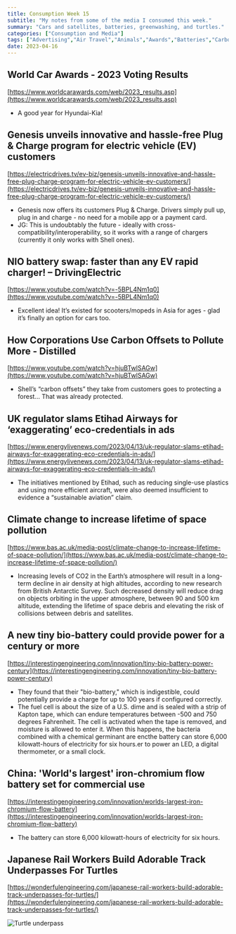 ```yaml
---
title: Consumption Week 15
subtitle: "My notes from some of the media I consumed this week."
summary: "Cars and satellites, batteries, greenwashing, and turtles."
categories: ["Consumption and Media"]
tags: ["Advertising","Air Travel","Animals","Awards","Batteries","Carbon Offsets","Cars","Climate Change","CO2","EV Charging","EVs","Fuel Cells","Greenwashing","Pollution","Satellites","Space"]
date: 2023-04-16
---
```

## World Car Awards - 2023 Voting Results

[https://www.worldcarawards.com/web/2023_results.asp](https://www.worldcarawards.com/web/2023_results.asp)

- A good year for Hyundai-Kia!

## Genesis unveils innovative and hassle-free Plug & Charge program for electric vehicle (EV) customers

[https://electricdrives.tv/ev-biz/genesis-unveils-innovative-and-hassle-free-plug-charge-program-for-electric-vehicle-ev-customers/](https://electricdrives.tv/ev-biz/genesis-unveils-innovative-and-hassle-free-plug-charge-program-for-electric-vehicle-ev-customers/)

- Genesis now offers its customers Plug & Charge. Drivers simply pull up, plug in and charge - no need for a mobile app or a payment card.
- JG: This is undoubtably the future - ideally with cross-compatibility/interoperability, so it works with a range of chargers (currently it only works with Shell ones).

## NIO battery swap: faster than any EV rapid charger! – DrivingElectric

[https://www.youtube.com/watch?v=-5BPL4Nm1q0](https://www.youtube.com/watch?v=-5BPL4Nm1q0)

- Excellent idea! It’s existed for scooters/mopeds in Asia for ages - glad it’s finally an option for cars too.

## How Corporations Use Carbon Offsets to Pollute More - Distilled

[https://www.youtube.com/watch?v=hjuBTwlSAGw](https://www.youtube.com/watch?v=hjuBTwlSAGw)

- Shell’s “carbon offsets” they take from customers goes to protecting a forest… That was already protected.

## UK regulator slams Etihad Airways for ‘exaggerating’ eco-credentials in ads

[https://www.energylivenews.com/2023/04/13/uk-regulator-slams-etihad-airways-for-exaggerating-eco-credentials-in-ads/](https://www.energylivenews.com/2023/04/13/uk-regulator-slams-etihad-airways-for-exaggerating-eco-credentials-in-ads/)

- The initiatives mentioned by Etihad, such as reducing single-use plastics and using more efficient aircraft, were also deemed insufficient to evidence a “sustainable aviation” claim.

## Climate change to increase lifetime of space pollution

[https://www.bas.ac.uk/media-post/climate-change-to-increase-lifetime-of-space-pollution/](https://www.bas.ac.uk/media-post/climate-change-to-increase-lifetime-of-space-pollution/)

- Increasing levels of CO2 in the Earth’s atmosphere will result in a long-term decline in air density at high altitudes, according to new research from British Antarctic Survey. Such decreased density will reduce drag on objects orbiting in the upper atmosphere, between 90 and 500 km altitude, extending the lifetime of space debris and elevating the risk of collisions between debris and satellites.

## A new tiny bio-battery could provide power for a century or more

[https://interestingengineering.com/innovation/tiny-bio-battery-power-century](https://interestingengineering.com/innovation/tiny-bio-battery-power-century)

- They found that their "bio-battery," which is indigestible, could potentially provide a charge for up to 100 years if configured correctly.
- The fuel cell is about the size of a U.S. dime and is sealed with a strip of Kapton tape, which can endure temperatures between -500 and 750 degrees Fahrenheit. The cell is activated when the tape is removed, and moisture is allowed to enter it. When this happens, the bacteria combined with a chemical germinant are encthe battery can store 6,000 kilowatt-hours of electricity for six hours.er to power an LED, a digital thermometer, or a small clock.

## China: 'World's largest' iron-chromium flow battery set for commercial use

[https://interestingengineering.com/innovation/worlds-largest-iron-chromium-flow-battery](https://interestingengineering.com/innovation/worlds-largest-iron-chromium-flow-battery)

- The battery can store 6,000 kilowatt-hours of electricity for six hours.

## Japanese Rail Workers Build Adorable Track Underpasses For Turtles

[https://wonderfulengineering.com/japanese-rail-workers-build-adorable-track-underpasses-for-turtles/](https://wonderfulengineering.com/japanese-rail-workers-build-adorable-track-underpasses-for-turtles/)

![Turtle underpass](/img/week15.png)